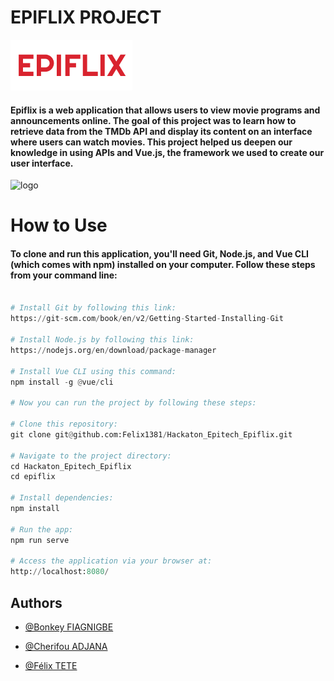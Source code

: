 # EPIFLIX PROJECT

![logo_epiflix](https://github.com/Felix1381/Hackaton_Epitech_Epiflix/blob/main/epiflix/src/assets/Logo.png)

#### Epiflix is a web application that allows users to view movie programs and announcements online. The goal of this project was to learn how to retrieve data from the TMDb API and display its content on an interface where users can watch movies. This project helped us deepen our knowledge in using APIs and Vue.js, the framework we used to create our user interface.


![logo](https://miro.medium.com/v2/resize:fit:1400/1*-R4FbppmorUNWxhmrwlBmQ.png)

# How to Use

#### To clone and run this application, you'll need Git, Node.js, and Vue CLI (which comes with npm) installed on your computer. Follow these steps from your command line:

```python

# Install Git by following this link:
https://git-scm.com/book/en/v2/Getting-Started-Installing-Git

# Install Node.js by following this link:
https://nodejs.org/en/download/package-manager

# Install Vue CLI using this command:
npm install -g @vue/cli

# Now you can run the project by following these steps:

# Clone this repository:
git clone git@github.com:Felix1381/Hackaton_Epitech_Epiflix.git

# Navigate to the project directory:
cd Hackaton_Epitech_Epiflix
cd epiflix

# Install dependencies:
npm install

# Run the app:
npm run serve

# Access the application via your browser at:
http://localhost:8080/

```

## Authors
- [@Bonkey FIAGNIGBE](https://github.com/devBonkey)

- [@Cherifou ADJANA](https://github.com/cherifdine)

- [@Félix TETE](https://github.com/felix1381)

